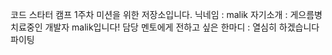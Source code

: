 코드 스타터 캠프 1주차 미션을 위한 저장소입니다.
닉네임 : malik 
자기소개 : 게으름병 치료중인 개발자 malik입니다!
담당 멘토에게 전하고 싶은 한마디 : 열심히 하겠습니다 파이팅
